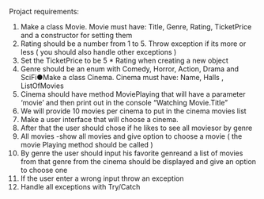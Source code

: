 Projact requirements:

1. Make a class Movie. Movie must have: Title, Genre, Rating, TicketPrice and a constructor for setting them
2. Rating should be a number from 1 to 5. Throw exception if its more or less ( you should also handle other exceptions )
3. Set the TicketPrice to be 5 * Rating when creating a new object
4. Genre should be an enum with Comedy, Horror, Action, Drama and SciFi●Make a class Cinema. Cinema must have: Name, Halls , ListOfMovies
5. Cinema should have method MoviePlaying  that will have a parameter ‘movie’ and then print out in the console “Watching Movie.Title”
6. We will provide 10 movies per cinema to put in the cinema movies list
7. Make a user interface that will choose a cinema.
8. After that the user should chose if he likes to see all moviesor by genre
9. All movies -show all movies and give option to choose a movie ( the movie Playing method should be called )
10. By genre the user should input his favorite genreand a list of movies from that genre from the cinema should be displayed and give an option to choose one
11. If the user enter a wrong input throw an exception
12. Handle all exceptions with Try/Catch

